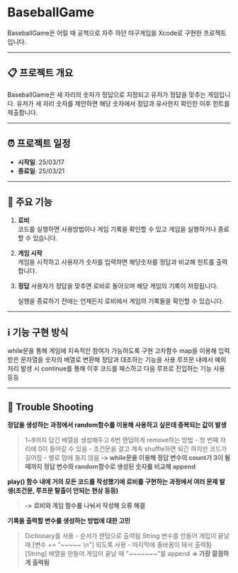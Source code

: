 # BaseballGame

BaseballGame은 어릴 때 공책으로 자주 하던 야구게임을 Xcode로 구현한 프로젝트입니다.

---

## 📋 프로젝트 개요

BaseballGame은 세 자리의 숫자가 정답으로 지정되고 유저가 정답을 맞추는 게임입니다.
유저가 세 자리 숫자를 제안하면 해당 숫자에서 정답과 유사한지 확인한 이후 힌트를 제출합니다. 

---

## ⏰ 프로젝트 일정

- **시작일**: 25/03/17  
- **종료일**: 25/03/21

---

## 📱 주요 기능

1. **로비**  
   코드를 실행하면 사용방법이나 게임 기록을 확인할 수 있고 게임을 실행하거나 종료할 수 있습니다.

2. **게임 시작**  
   게임을 시작하고 사용자가 숫자를 입력하면 해당숫자를 정답과 비교해 힌트를 출력합니다.

3. **정답**
   사용자가 정답을 맞추면 로비로 돌아오며 해당 게임의 기록이 저장됩니다.

   실행을 종료하기 전에는 언제든지 로비에서 게임의 기록들을 확인할 수 있습니다. 

---

## ℹ️ 기능 구현 방식

while문을 통해 게임에 지속적인 참여가 가능하도록 구현
고차함수 map을 이용해 입력받은 문자열을 숫자의 배열로 변환해 정답과 대조하는 기능을 사용
루프문 내에서 예외처리 발생 시 continue를 통해 이후 코드를 패스하고 다음 루프로 진입하는 기능 사용 등등

---

## 🔫 Trouble Shooting

**정답을 생성하는 과정에서 random함수를 이용해 사용하고 싶은데 중복되는 값이 발생**
> 1~9까지 담긴 배열을 생성해두고 6번 랜덤하게 remove하는 방법
	- 첫 번째 자리에 0이 들어갈 수 있음
	- 조건문을 걸고 계속 shuffle하면 되긴 하지만 코드가 길어짐
	- 별로 맘에 들지 않음
	**-> while문을 이용해 정답 변수의 count가 3이 될 때까지 정답 변수와 random함수로 생성된 숫자를 비교해 append**

**play() 함수 내에 거의 모든 코드를 작성했기에 로비를 구현하는 과정에서 여러 문제 발생(조건문, 루프문 탈출이 안되는 현상 등등)**
> **-> 로비와 게임 함수를 나눠서 작성해 오류 해결**

**기록을 출력할 변수를 생성하는 방법에 대한 고민**
> Dictionary를 사용
	- 순서가 랜덤으로 출력됨
> String 변수를 만들어 게임이 끝날 때 [변수 += "~~~~~ \n"] 되도록 사용
	- 마지막에 줄바꿈이 돼서 출력됨
> [String] 배열을 만들어 게임이 끝날 때 "~~~~~~~"를 append
	**-> 가장 깔끔하게 출력됨**
